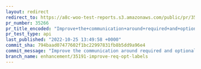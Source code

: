 ```yaml
---
layout: redirect
redirect_to: https://a8c-woo-test-reports.s3.amazonaws.com/public/pr/35266/api/index.html
pr_number: 35266
pr_title_encoded: "Improve+the+communication+around+required+and+optional"
pr_test_type: api
last_published: "2022-10-25 13:49:58 +0000"
commit_sha: 794baad07477602f1bc22997831fb8b5dd9a96e4
commit_message: "Improve the communication around required and optional"
branch_name: enhancement/35191-improve-req-opt-labels
---
```


